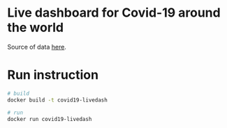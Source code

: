 # Live dashboard for Covid-19 around the world

Source of data [here](https://github.com/CSSEGISandData/COVID-19).

# Run instruction
```bash
# build
docker build -t covid19-livedash

# run
docker run covid19-livedash
```